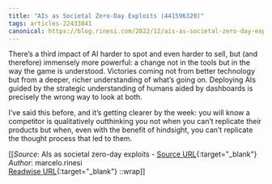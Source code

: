 ```yaml
---
title: "AIs as Societal Zero-Day Exploits (441596320)"
tags: articles-22433841
canonical: https://blog.rinesi.com/2022/12/ais-as-societal-zero-day-exploits/
---
```


There’s a third impact of AI harder to spot and even harder to sell, but (and therefore) immensely more powerful: a change not in the tools but in the way the game is understood. Victories coming not from better technology but from a deeper, richer understanding of what’s going on. Deploying AIs guided by the strategic understanding of humans aided by dashboards is precisely the wrong way to look at both.

I’ve said this before, and it’s getting clearer by the week: you will know a competitor is qualitatively outthinking you not when you can’t replicate their products but when, even with the benefit of hindsight, you can’t replicate the thought process that led to them.


[[_Source_: AIs as societal zero-day exploits - [Source URL](https://blog.rinesi.com/2022/12/ais-as-societal-zero-day-exploits/){:target="_blank"}<br>
_Author_: marcelo.rinesi<br>
[Readwise URL](https://readwise.io/open/441596320){:target="_blank"}
::wrap]]